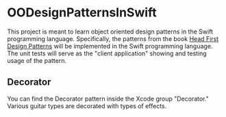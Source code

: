 OODesignPatternsInSwift
=======================
This project is meant to learn object oriented design patterns in the Swift programming language.  Specifically, the patterns from the book [Head First Design Patterns](http://www.amazon.com/Head-First-Design-Patterns-Freeman/dp/0596007124) will be implemented in the Swift programming language.  The unit tests will serve as the "client application" showing and testing usage of the pattern.

Decorator
---------
You can find the Decorator pattern inside the Xcode group "Decorator."  Various guitar types are decorated with types of effects.
